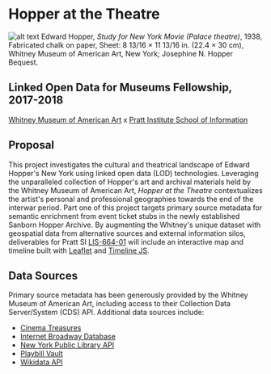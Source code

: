# Hopper at the Theatre

![alt text](http://collectionimages.whitney.org/standard/76662/largerpage.jpg)
Edward Hopper, *Study for New York Movie (Palace theatre)*, 1938, Fabricated chalk on paper, Sheet: 8 13/16 × 11 13/16 in. (22.4 × 30 cm), Whitney Museum of American Art, New York; Josephine N. Hopper Bequest.

## Linked Open Data for Museums Fellowship, 2017-2018
[Whitney Museum of American Art](https://whitney.org/) x [Pratt Institute School of Information](https://www.pratt.edu/academics/information/)

## Proposal
This project investigates the cultural and theatrical landscape of Edward Hopper's New York using linked open data (LOD) technologies. Leveraging the unparalleled collection of Hopper's art and archival materials held by the Whitney Museum of American Art, *Hopper at the Theatre* contextualizes the artist's personal and professional geographies towards the end of the interwar period. Part one of this project targets primary source metadata for semantic enrichment from event ticket stubs in the newly established Sanborn Hopper Archive. By augmenting the Whitney's unique dataset with geospatial data from alternative sources and external information silos, deliverables for Pratt SI [LIS-664-01](http://pfch.nyc/) will include an interactive map and timeline built with [Leaflet](http://leafletjs.com/) and [Timeline JS](https://timeline.knightlab.com/).

## Data Sources
Primary source metadata has been generously provided by the Whitney Museum of American Art, including access to their Collection Data Server/System (CDS) API. Additional data sources include:
* [Cinema Treasures](http://cinematreasures.org/)
* [Internet Broadway Database](https://www.ibdb.com/)
* [New York Public Library API](http://api.repo.nypl.org/)
* [Playbill Vault](http://www.playbill.com/vault)
* [Wikidata API](https://www.wikidata.org/w/api.php)
